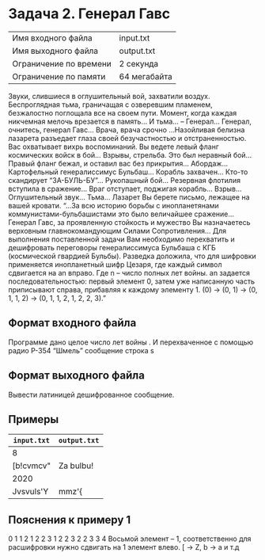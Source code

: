 # Задача 2. Генерал Гавс

|  |  |
| --- | --- |
| Имя входного файла | input.txt |
| Имя выходного файла | output.txt |
| Ограничение по времени | 2 секунда |
| Ограничение по памяти | 64 мегабайта |

Звуки, слившиеся в оглушительный вой, захватили воздух. Беспроглядная тьма, граничащая с озверевшим пламенем, безжалостно поглощала все на своем пути. Момент, когда каждая никчемная мелочь врезается в память… И тьма…
– Генерал… Генерал, очнитесь, генерал Гавс… Врача, врача срочно
…Назойливая белизна лазарета разъедает глаза своей безучастностью и отстраненностью. Вас охватывает вихрь воспоминаний.
Вы ведете левый фланг космических войск в бой… Взрывы, стрельба. Это был неравный бой… Правый фланг бежал, и оставил вас без прикрытия… Абордаж...  Картофельный генералиссимус Бульбаш… Корабль захвачен… Кто-то скандирует “ЗА-БУЛЬ-БУ”... Рукопашный бой… Резервная флотилия вступила в сражение… Враг отступает, поджигая корабль... Взрыв… Оглушительный звук… Тьма… Лазарет
Вы берете письмо, лежащее на вашей кровати. “...За всю историю борьбы с инопланетянами коммунистами-бульбашистами это было величайшее сражение… Генерал Гавс, за проявленную стойкость и мужество Вы назначаетесь верховным главнокомандующим Силами Сопротивления…
Для выполнения поставленной задачи Вам необходимо перехватить и дешифровать переговоры генералиссимуса Бульбаша с КГБ (космической гвардией Бульбы).  Разведка доложила, что для шифровки применяется инопланетный шифр Цезаря, где каждый символ сдвигается на an вправо. Где n – число полных лет войны. an задается последовательностью: первый элемент 0, затем уже написанную часть приписывают справа, прибавляя к каждому элементу 1. (0) -> (0, 1) -> (0, 1, 1, 2) -> (0, 1, 1, 2, 1, 2, 2, 3).”   

## Формат входного файла

Программе дано целое число лет войны . И перехваченное с помощью радио P-354 “Шмель” сообщение строка s 

## Формат выходного файла

Вывести латиницей дешифрованное сообщение.

## Примеры

| `input.txt` | `output.txt` |
| --- | --- |
| 8
[b!cvmcv" | Za bulbu! |
| 2020
Jvsvuls'Y|mmz'{|yulk'v|{'{v'il'Kpl'Ohyk | Colonel Ruffs turned out to be Die Hard |

## Пояснения к примеру 1

0 1 1 2 1 2 2 3 1 2 2 3 2 2 3 3 4
Восьмой элемент – 1, соответственно для расшифровки нужно сдвигать на 1 элемент влево. [ -> Z, b -> a и т.д